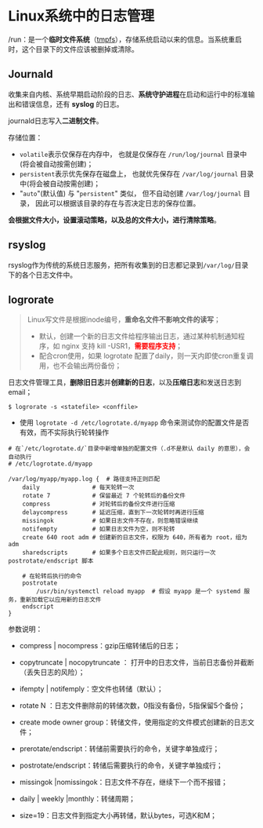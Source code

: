 # Linux系统中的日志管理

/run：是一个**临时文件系统**（[tmpfs](./ramdisk.md)），存储系统启动以来的信息。当系统重启时，这个目录下的文件应该被删掉或清除。



## Journald

收集来自内核、系统早期启动阶段的日志、**系统守护进程**在启动和运行中的标准输出和错误信息，还有 **syslog** 的日志。

journald日志写入**二进制文件**。

存储位置：

- `volatile`表示仅保存在内存中， 也就是仅保存在 `/run/log/journal` 目录中(将会被自动按需创建)；
-  `persistent`表示优先保存在磁盘上， 也就优先保存在 `/var/log/journal` 目录中(将会被自动按需创建)；
- "`auto`"(默认值) 与 "`persistent`" 类似， 但不自动创建 `/var/log/journal` 目录， 因此可以根据该目录的存在与否决定日志的保存位置。



**会根据文件大小，设置滚动策略，以及总的文件大小，进行清除策略**。



## rsyslog 

rsyslog作为传统的系统日志服务，把所有收集到的日志都记录到`/var/log/`目录下的各个日志文件中。



## logrorate

> Linux写文件是根据inode编号，**重命名文件不影响文件的读写**；
>
> - 默认，创建一个新的日志文件给程序输出日志，通过某种机制通知程序，如 nginx 支持 kill -USR1，<font color='red'>**需要程序支持**</font>；
> - 配合cron使用，如果 logrotate 配置了daily，则一天内即使cron重复调用，也不会输出两份备份；

日志文件管理工具，**删除旧日志**并**创建新的日志**，以及**压缩日志**和发送日志到email；

```shell
$ logrorate -s <statefile> <conffile>
```

- 使用 `logrotate -d /etc/logrotate.d/myapp` 命令来测试你的配置文件是否有效，而不实际执行轮转操作

```
# 在`/etc/logrotate.d/`目录中新增单独的配置文件（.d不是默认 daily 的意思），会自动执行
# /etc/logrotate.d/myapp

/var/log/myapp/myapp.log {  # 路径支持正则匹配
    daily               # 每天轮转一次  
    rotate 7            # 保留最近 7 个轮转后的备份文件  
    compress            # 对轮转后的备份文件进行压缩  
    delaycompress       # 延迟压缩，直到下一次轮转时再进行压缩  
    missingok           # 如果日志文件不存在，则忽略错误继续  
    notifempty          # 如果日志文件为空，则不轮转  
    create 640 root adm # 创建新的日志文件，权限为 640，所有者为 root，组为 adm  
    sharedscripts       # 如果多个日志文件匹配此规则，则只运行一次 postrotate/endscript 脚本  
  
    # 在轮转后执行的命令  
    postrotate  
        /usr/bin/systemctl reload myapp  # 假设 myapp 是一个 systemd 服务，重新加载它以应用新的日志文件  
    endscript  
}
```

参数说明：

- compress | nocompress：gzip压缩转储后的日志；

- copytruncate      | nocopytruncate ： 打开中的日志文件，当前日志备份并截断（丢失日志的风险）；

- ifempty | notifemply：空文件也转储（默认）；

- rotate N ：日志文件删除前的转储次数，0指没有备份，5指保留5个备份；

- create mode owner group：转储文件，使用指定的文件模式创建新的日志文件；

- prerotate/endscript：转储前需要执行的命令，关键字单独成行；

- postrotate/endscript：转储后需要执行的命令，关键字单独成行；

- missingok |nomissingok：日志文件不存在，继续下一个而不报错；

- daily | weekly |monthly：转储周期；

- size=19：日志文件到指定大小再转储，默认bytes，可选K和M；

